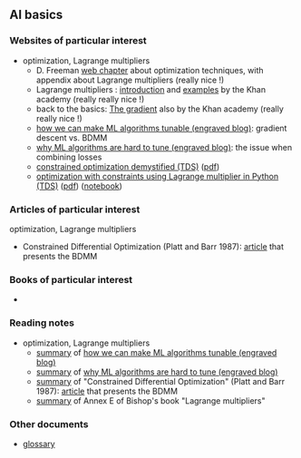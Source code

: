 ## AI basics

### Websites of particular interest

- optimization, Lagrange multipliers
  - D. Freeman [web chapter](https://www.shsu.edu/~eco_dgf/web_chapter_a.pdf) about optimization techniques, with appendix about Lagrange multipliers (really nice !)
  - Lagrange multipliers : [introduction](https://www.khanacademy.org/math/multivariable-calculus/applications-of-multivariable-derivatives/constrained-optimization/a/lagrange-multipliers-single-constraint) and [examples](https://www.khanacademy.org/math/multivariable-calculus/applications-of-multivariable-derivatives/constrained-optimization/a/lagrange-multipliers-examples) by the Khan academy (really really nice !)
  - back to the basics: [The gradient](https://www.khanacademy.org/math/multivariable-calculus/multivariable-derivatives/partial-derivative-and-gradient-articles/a/the-gradient) also by the Khan academy (really really nice !)
  - [how we can make ML algorithms tunable (engraved blog)](https://www.engraved.blog/how-we-can-make-machine-learning-algorithms-tunable/): gradient descent vs. BDMM 
  - [why ML algorithms are hard to tune (engraved blog)](https://www.engraved.blog/why-machine-learning-algorithms-are-hard-to-tune): the issue when combining losses
  - [constrained optimization demystified (TDS)](https://towardsdatascience.com/constrained-optimization-demystified-with-implementation-in-python-235639546fa9) ([pdf](other_readings/constrained_optimization_demystified_tds.pdf))
  - [optimization with constraints using Lagrange multiplier in Python (TDS)](https://towardsdatascience.com/constrained-optimization-demystified-with-implementation-in-python-235639546fa9) ([pdf](other_readings/Optimization_with_constraints_lagrange_tds.pdf)) ([notebook](https://jooskorstanje.com/LagrangeMultiplier.html))

### Articles of particular interest

optimization, Lagrange multipliers

- Constrained  Differential  Optimization (Platt and Barr 1987): [article](https://papers.nips.cc/paper/1987/file/a87ff679a2f3e71d9181a67b7542122c-Paper.pdf) that presents the BDMM  

### Books of particular interest

- 

### Reading notes

- optimization, Lagrange multipliers
  - [summary](reading_notes/make_algo_tunable_tds.md) of [how we can make ML algorithms tunable (engraved blog)](https://www.engraved.blog/how-we-can-make-machine-learning-algorithms-tunable/)
  - [summary](reading_notes/hard_to_tune_tds.md) of [why ML algorithms are hard to tune (engraved blog)](https://www.engraved.blog/why-machine-learning-algorithms-are-hard-to-tune)
  - [summary](reading_notes/bdmm_article.md) of "Constrained  Differential  Optimization" (Platt and Barr 1987): [article](https://papers.nips.cc/paper/1987/file/a87ff679a2f3e71d9181a67b7542122c-Paper.pdf) that presents the BDMM  
  - [summary](reading_notes/lagrange_multipliers_bishop.md) of Annex E of Bishop's book "Lagrange multipliers"

### Other documents

- <a href="reading_notes/glossary.md">glossary </a>



